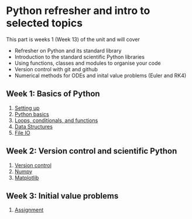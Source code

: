 # Python refresher and intro to selected topics

This part is weeks 1 (Week 13) of the unit and will cover

* Refresher on Python and its standard library
* Introduction to the standard scientific Python libraries
* Using functions, classes and modules to organise your code
* Version control with git and github
* Numerical methods for ODEs and inital value problems (Euler and RK4)

## Week 1: Basics of Python

1. [Setting up](settingup/)
1. [Python basics](basics/)
1. [Loops, conditionals, and functions](basics2/)
1. [Data Structures](structures/)
1. [File IO](fileio/)

## Week 2: Version control and scientific Python

1. [Version control](versioncontrol/)
1. [Numpy](numpy/)
1. [Matplotlib](matplotlib/)

## Week 3: Initial value problems

1. [Assignment](ivps/)
